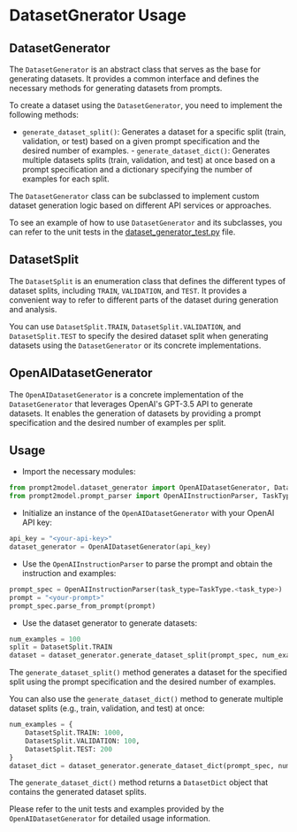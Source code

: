 # DatasetGnerator Usage

## DatasetGenerator

The `DatasetGenerator` is an abstract class that serves as the base for
generating datasets. It provides a common interface and defines the necessary
methods for generating datasets from prompts.

To create a dataset using the `DatasetGenerator`, you need to implement the
following methods:

- `generate_dataset_split()`: Generates a dataset for a specific split (train,
validation, or test) based on a given prompt specification and the desired
number of examples. - `generate_dataset_dict()`: Generates multiple datasets
splits (train, validation, and test) at once based on a prompt specification and
a dictionary specifying the number of examples for each split.

The `DatasetGenerator` class can be subclassed to implement custom dataset
generation logic based on different API services or approaches.

To see an example of how to use `DatasetGenerator` and its subclasses, you can
refer to the unit tests in the
[dataset_generator_test.py](../../tests/dataset_generator_test.py) file.

## DatasetSplit

The `DatasetSplit` is an enumeration class that defines the different types of
dataset splits, including `TRAIN`, `VALIDATION`, and `TEST`. It provides a
convenient way to refer to different parts of the dataset during generation and
analysis.

You can use `DatasetSplit.TRAIN`, `DatasetSplit.VALIDATION`, and
`DatasetSplit.TEST` to specify the desired dataset split when generating
datasets using the `DatasetGenerator` or its concrete implementations.

## OpenAIDatasetGenerator

The `OpenAIDatasetGenerator` is a concrete implementation of the
`DatasetGenerator` that leverages OpenAI's GPT-3.5 API to generate datasets. It
enables the generation of datasets by providing a prompt specification and the
desired number of examples per split.

## Usage

- Import the necessary modules:

```python
from prompt2model.dataset_generator import OpenAIDatasetGenerator, DatasetSplit
from prompt2model.prompt_parser import OpenAIInstructionParser, TaskType
```

- Initialize an instance of the `OpenAIDatasetGenerator` with your OpenAI API
key:

```python
api_key = "<your-api-key>"
dataset_generator = OpenAIDatasetGenerator(api_key)
```

- Use the `OpenAIInstructionParser` to parse the prompt and obtain the
instruction and examples:

```python
prompt_spec = OpenAIInstructionParser(task_type=TaskType.<task_type>)
prompt = "<your-prompt>"
prompt_spec.parse_from_prompt(prompt)
```

- Use the dataset generator to generate datasets:

```python
num_examples = 100
split = DatasetSplit.TRAIN
dataset = dataset_generator.generate_dataset_split(prompt_spec, num_examples, split)
```

The `generate_dataset_split()` method generates a dataset for the specified
split using the prompt specification and the desired number of examples.

You can also use the `generate_dataset_dict()` method to generate multiple
dataset splits (e.g., train, validation, and test) at once:

```python
num_examples = {
    DatasetSplit.TRAIN: 1000,
    DatasetSplit.VALIDATION: 100,
    DatasetSplit.TEST: 200
}
dataset_dict = dataset_generator.generate_dataset_dict(prompt_spec, num_examples)
```

The `generate_dataset_dict()` method returns a `DatasetDict` object that
contains the generated dataset splits.

Please refer to the unit tests and examples provided by the
`OpenAIDatasetGenerator` for detailed usage information.
